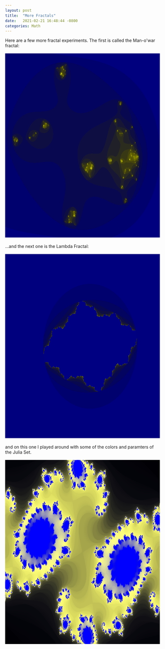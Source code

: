 ```yaml
---
layout: post
title:  "More Fractals"
date:   2021-02-21 16:48:44 -0800
categories: Math
---
```

Here are a few more fractal experiments. The first is called the Man-o'war fractal:<br><br clear="all">
<img src="../images/man-o-war.png" width="900" height="600" alt=""><br clear="all"><br clear="all">
...and the next one is the Lambda Fractal:<br clear="all"><br clear="all">
<img src="../images/lambda.png" width="900" height="600" alt=""><br clear="all"><br>
and on this one I played around with some of the colors and paramters of the Julia Set.<br clear="all"><br>
<img src="../images/julia2.png" width="900" height="600" alt="">

 

